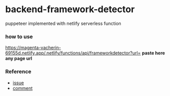 # backend-framework-detector

puppeteer implemented with netlify serverless function

### how to use

https://magenta-vacherin-69155d.netlify.app/.netlify/functions/api/frameworkdetector?url= **paste here any page url**

### Reference
- [issue](https://github.com/alixaxel/chrome-aws-lambda/issues/154)
- [comment](https://github.com/alixaxel/chrome-aws-lambda/issues/154#issuecomment-1321370416)
